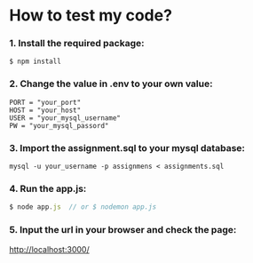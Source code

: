 # How to test my code?

### 1. Install the required package:
```
$ npm install 
```

### 2. Change the value in .env to your own value:
```
PORT = "your_port"
HOST = "your_host"
USER = "your_mysql_username"
PW = "your_mysql_passord"
```

### 3. Import the assignment.sql to your mysql database:
```
mysql -u your_username -p assignmens < assignments.sql

```
### 4. Run the app.js:
```js
$ node app.js  // or $ nodemon app.js
```

### 5. Input the url in your browser and check the page:
[http://localhost:3000/](http://localhost:3000/)